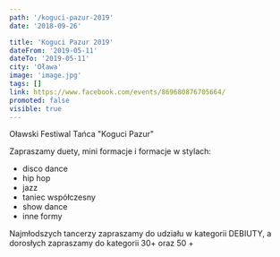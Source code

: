 ```yaml
---
path: '/koguci-pazur-2019'
date: '2018-09-26'

title: 'Koguci Pazur 2019'
dateFrom: '2019-05-11'
dateTo: '2019-05-11'
city: 'Oława'
image: 'image.jpg'
tags: []
link: https://www.facebook.com/events/869680876705664/
promoted: false
visible: true
---
```

Oławski Festiwal Tańca  "Koguci Pazur"

Zapraszamy duety, mini formacje i formacje w stylach:
* disco dance
* hip hop
* jazz
* taniec współczesny
* show dance
* inne formy 

Najmłodszych tancerzy zapraszamy do udziału w kategorii DEBIUTY, a dorosłych zapraszamy do 
kategorii 30+ oraz 50 +
